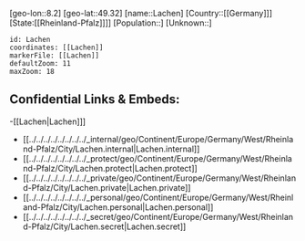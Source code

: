 ﻿---
location: [49.32,8.2]
mapzoom: [7,12] 
mapmarker: city 
type: City
tags:
- geo/City


SpocWebEntityId: 1404
isDeleted: false
confidential: public

---
[geo-lon::8.2]
[geo-lat::49.32]
[name::Lachen]
[Country::[[Germany]]]
[State:[[Rheinland-Pfalz]]]]
[Population::]
[Unknown::]


```leaflet
id: Lachen
coordinates: [[Lachen]]
markerFile: [[Lachen]]
defaultZoom: 11 
maxZoom: 18
```


## Confidential Links & Embeds: 
-[[Lachen|Lachen]]] 
- [[../../../../../../../../_internal/geo/Continent/Europe/Germany/West/Rheinland-Pfalz/City/Lachen.internal|Lachen.internal]] 
- [[../../../../../../../../_protect/geo/Continent/Europe/Germany/West/Rheinland-Pfalz/City/Lachen.protect|Lachen.protect]] 
- [[../../../../../../../../_private/geo/Continent/Europe/Germany/West/Rheinland-Pfalz/City/Lachen.private|Lachen.private]] 
- [[../../../../../../../../_personal/geo/Continent/Europe/Germany/West/Rheinland-Pfalz/City/Lachen.personal|Lachen.personal]] 
- [[../../../../../../../../_secret/geo/Continent/Europe/Germany/West/Rheinland-Pfalz/City/Lachen.secret|Lachen.secret]] 
